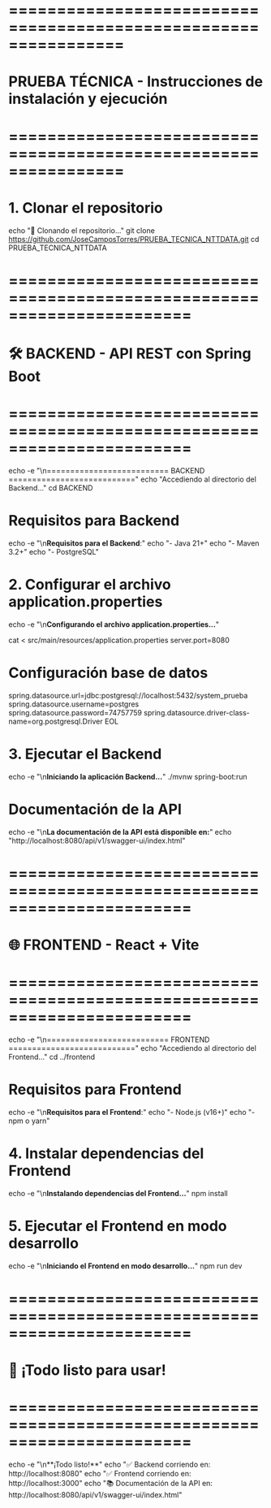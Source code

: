 # ================================================================
# PRUEBA TÉCNICA - Instrucciones de instalación y ejecución
# ================================================================

# 1. Clonar el repositorio
echo "🔽 Clonando el repositorio..."
git clone https://github.com/JoseCamposTorres/PRUEBA_TECNICA_NTTDATA.git
cd PRUEBA_TECNICA_NTTDATA

# =======================================================================
# 🛠️ BACKEND - API REST con Spring Boot
# =======================================================================
echo -e "\n========================== BACKEND ==========================="
echo "Accediendo al directorio del Backend..."
cd BACKEND

# Requisitos para Backend
echo -e "\n**Requisitos para el Backend**:"
echo "- Java 21+"
echo "- Maven 3.2+"
echo "- PostgreSQL"

# 2. Configurar el archivo application.properties
echo -e "\n**Configurando el archivo application.properties...**"

cat <<EOL > src/main/resources/application.properties
server.port=8080

# Configuración base de datos
spring.datasource.url=jdbc:postgresql://localhost:5432/system_prueba
spring.datasource.username=postgres
spring.datasource.password=74757759
spring.datasource.driver-class-name=org.postgresql.Driver
EOL

# 3. Ejecutar el Backend
echo -e "\n**Iniciando la aplicación Backend...**"
./mvnw spring-boot:run

# Documentación de la API
echo -e "\n**La documentación de la API está disponible en:**"
echo "http://localhost:8080/api/v1/swagger-ui/index.html"

# =======================================================================
# 🌐 FRONTEND - React + Vite
# =======================================================================
echo -e "\n========================== FRONTEND ==========================="
echo "Accediendo al directorio del Frontend..."
cd ../frontend

# Requisitos para Frontend
echo -e "\n**Requisitos para el Frontend**:"
echo "- Node.js (v16+)"
echo "- npm o yarn"

# 4. Instalar dependencias del Frontend
echo -e "\n**Instalando dependencias del Frontend...**"
npm install

# 5. Ejecutar el Frontend en modo desarrollo
echo -e "\n**Iniciando el Frontend en modo desarrollo...**"
npm run dev

# =======================================================================
# 🚀 ¡Todo listo para usar!
# =======================================================================
echo -e "\n**¡Todo listo!**"
echo "✅ Backend corriendo en: http://localhost:8080"
echo "✅ Frontend corriendo en: http://localhost:3000"
echo "📚 Documentación de la API en: http://localhost:8080/api/v1/swagger-ui/index.html"
